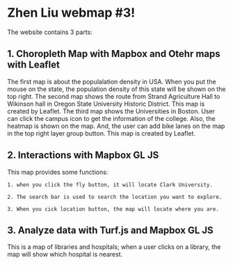# Zhen Liu webmap #3!
The website contains 3 parts:
## 1. Choropleth Map with Mapbox and Otehr maps with Leaflet
The first map is about the populalation density in USA. When you put the mouse on the state, the population density of this state will be shown on the top right.
The second map shows the route from Strand Agriculture Hall to Wikinson hall in Oregon State University Historic District. This map is created by Leaflet.
The third map shows the Universities in Boston. User can click the campus icon to get the information of the college. Also, the heatmap is shown on the map. And, the user can add bike lanes on the map in the top right layer group button. This map is created by Leaflet.
## 2. Interactions with Mapbox GL JS
This map provides some functions:

    1. when you click the fly button, it will locate Clark University.
    
    2. The search bar is used to search the location you want to explore.
    
    3. When you cick location button, the map will locate where you are.

## 3. Analyze data with Turf.js and Mapbox GL JS
This is a map of libraries and hospitals; when a user clicks on a library, the map will show which hospital is nearest.
